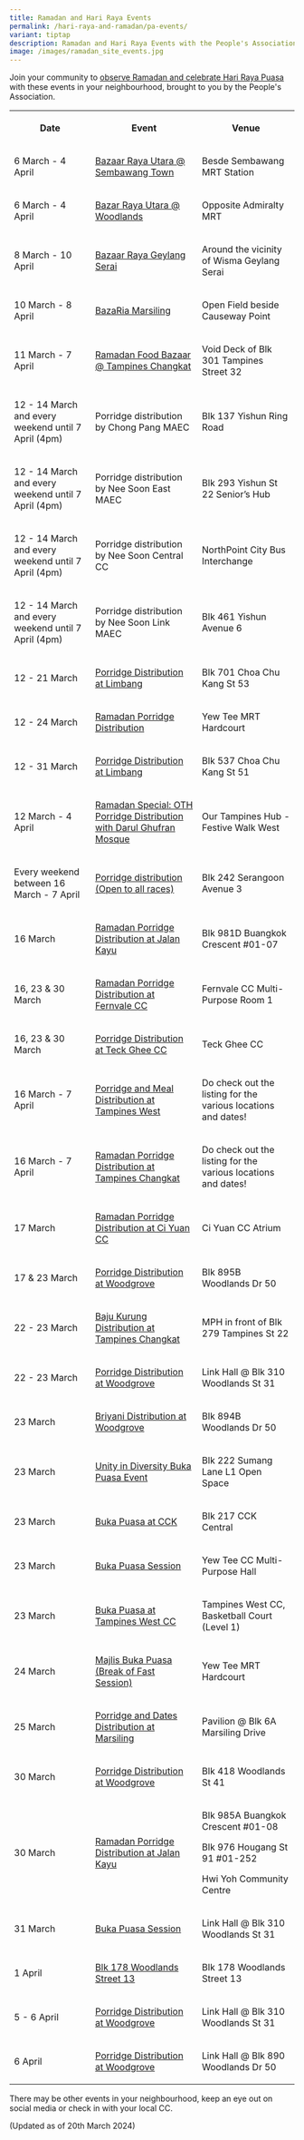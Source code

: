 ```yaml
---
title: Ramadan and Hari Raya Events
permalink: /hari-raya-and-ramadan/pa-events/
variant: tiptap
description: Ramadan and Hari Raya Events with the People's Association in 2024
image: /images/ramadan_site_events.jpg
---
```

<p>Join your community to <a href="https://www.pa.gov.sg/ramadan-and-hari-raya/ramadan-hari-raya-facts/" rel="noopener noreferrer nofollow" target="_blank">observe Ramadan and celebrate Hari Raya Puasa</a> with
these events in your neighbourhood, brought to you by the People's Association.</p>
<table>
<tbody>
<tr>
<th rowspan="1" colspan="1">
<p>Date</p>
</th>
<th rowspan="1" colspan="1">
<p>Event</p>
</th>
<th rowspan="1" colspan="1">
<p>Venue</p>
</th>
</tr>
<tr>
<td rowspan="1" colspan="1">
<p>6 March - 4 April</p>
</td>
<td rowspan="1" colspan="1">
<p><a href="https://www.facebook.com/sembcentral/posts/pfbid02bic8gEZTnjaqGFoHaAcCiSLLmjmuf1xWHvt1oKEEz9ekjnxjsKj4EJGjeQZUxM1Vl" rel="noopener noreferrer nofollow" target="_blank">Bazaar Raya Utara @ Sembawang Town</a>
</p>
</td>
<td rowspan="1" colspan="1">
<p>Besde Sembawang MRT Station</p>
</td>
</tr>
<tr>
<td rowspan="1" colspan="1">
<p>6 March - 4 April</p>
</td>
<td rowspan="1" colspan="1">
<p><a href="https://www.facebook.com/wdlmaec/posts/pfbid0MzFHJNHwi7SNJmr6jCTppWFtEb5WejBqJV28nRDyriQ37JQvwmTFvtyZQeHGJXs5l" rel="noopener noreferrer nofollow" target="_blank">Bazar Raya Utara @ Woodlands</a>
</p>
</td>
<td rowspan="1" colspan="1">
<p>Opposite Admiralty MRT</p>
</td>
</tr>
<tr>
<td rowspan="1" colspan="1">
<p>8 March - 10 April</p>
</td>
<td rowspan="1" colspan="1">
<p><a href="https://www.facebook.com/WismaGeylangSerai/posts/pfbid02zzmerai5P8KF8tzCN163rkVvmDMCvNNnA1yFf4WTMsGYosExFujHQEZxCQy1rZLXl" rel="noopener noreferrer nofollow" target="_blank">Bazaar Raya Geylang Serai</a>
</p>
</td>
<td rowspan="1" colspan="1">
<p>Around the vicinity of Wisma Geylang Serai</p>
</td>
</tr>
<tr>
<td rowspan="1" colspan="1">
<p>10 March - 8 April</p>
</td>
<td rowspan="1" colspan="1">
<p><a href="https://www.facebook.com/MarsilingHome/posts/pfbid02JHeVkS4SMPNBZM6doJrC8oPaLfBethuTTWGvu3NbRndZtu4VjyW9h3NK9jaNump1l" rel="noopener noreferrer nofollow" target="_blank">BazaRia Marsiling</a>
</p>
</td>
<td rowspan="1" colspan="1">
<p>Open Field beside Causeway Point</p>
</td>
</tr>
<tr>
<td rowspan="1" colspan="1">
<p>11 March - 7 April</p>
</td>
<td rowspan="1" colspan="1">
<p><a href="https://www.facebook.com/story.php?story_fbid=432859515936379&amp;id=100076370019086&amp;mibextid=WC7FNe" rel="noopener noreferrer nofollow" target="_blank">Ramadan Food Bazaar @ Tampines Changkat</a>
</p>
</td>
<td rowspan="1" colspan="1">
<p>Void Deck of Blk 301 Tampines Street 32</p>
</td>
</tr>
<tr>
<td rowspan="1" colspan="1">
<p>12 - 14 March and every weekend until 7 April (4pm)</p>
</td>
<td rowspan="1" colspan="1">
<p>Porridge distribution by Chong Pang MAEC</p>
</td>
<td rowspan="1" colspan="1">
<p>Blk 137 Yishun Ring Road</p>
</td>
</tr>
<tr>
<td rowspan="1" colspan="1">
<p>12 - 14 March and every weekend until 7 April (4pm)</p>
</td>
<td rowspan="1" colspan="1">
<p>Porridge distribution by Nee Soon East MAEC</p>
</td>
<td rowspan="1" colspan="1">
<p>Blk 293 Yishun St 22 Senior’s Hub</p>
</td>
</tr>
<tr>
<td rowspan="1" colspan="1">
<p>12 - 14 March and every weekend until 7 April (4pm)</p>
</td>
<td rowspan="1" colspan="1">
<p>Porridge distribution by Nee Soon Central CC</p>
</td>
<td rowspan="1" colspan="1">
<p>NorthPoint City Bus Interchange</p>
</td>
</tr>
<tr>
<td rowspan="1" colspan="1">
<p>12 - 14 March and every weekend until 7 April (4pm)</p>
</td>
<td rowspan="1" colspan="1">
<p>Porridge distribution by Nee Soon Link MAEC</p>
</td>
<td rowspan="1" colspan="1">
<p>Blk 461 Yishun Avenue 6</p>
</td>
</tr>
<tr>
<td rowspan="1" colspan="1">
<p>12 - 21 March</p>
</td>
<td rowspan="1" colspan="1">
<p><a href="https://www.facebook.com/M3atMarsilingYewTee/posts/pfbid02yc4p8zA8WxhTJbiBchZTvKHmPpyZ4d371EnzPUuJo8wQrbmYinkhuFxHsdmifc8xl" rel="noopener noreferrer nofollow" target="_blank">Porridge Distribution at Limbang</a>
</p>
</td>
<td rowspan="1" colspan="1">
<p>Blk 701 Choa Chu Kang St 53</p>
</td>
</tr>
<tr>
<td rowspan="1" colspan="1">
<p>12 - 24 March</p>
</td>
<td rowspan="1" colspan="1">
<p><a href="https://www.facebook.com/M3atMarsilingYewTee/posts/pfbid02yc4p8zA8WxhTJbiBchZTvKHmPpyZ4d371EnzPUuJo8wQrbmYinkhuFxHsdmifc8xl" rel="noopener noreferrer nofollow" target="_blank">Ramadan Porridge Distribution</a>
</p>
</td>
<td rowspan="1" colspan="1">
<p>Yew Tee MRT Hardcourt</p>
</td>
</tr>
<tr>
<td rowspan="1" colspan="1">
<p>12 - 31 March</p>
</td>
<td rowspan="1" colspan="1">
<p><a href="https://www.facebook.com/M3atMarsilingYewTee/posts/pfbid02yc4p8zA8WxhTJbiBchZTvKHmPpyZ4d371EnzPUuJo8wQrbmYinkhuFxHsdmifc8xl" rel="noopener noreferrer nofollow" target="_blank">Porridge Distribution at Limbang</a>
</p>
</td>
<td rowspan="1" colspan="1">
<p>Blk 537 Choa Chu Kang St 51</p>
</td>
</tr>
<tr>
<td rowspan="1" colspan="1">
<p>12 March - 4 April</p>
</td>
<td rowspan="1" colspan="1">
<p><a href="https://www.facebook.com/OurTampinesHub/posts/pfbid0zjp8MvKvLziehuHfF6ynWR12foBSwZbw3vrwP6aBCf4e78v7op2NZAufu7yJm7Upl" rel="noopener noreferrer nofollow" target="_blank">Ramadan Special: OTH Porridge Distribution with Darul Ghufran Mosque</a>
</p>
</td>
<td rowspan="1" colspan="1">
<p>Our Tampines Hub - Festive Walk West</p>
</td>
</tr>
<tr>
<td rowspan="1" colspan="1">
<p>Every weekend between 16 March - 7 April</p>
</td>
<td rowspan="1" colspan="1">
<p><a href="https://www.facebook.com/melayu.braddellheights/posts/pfbid0VFUEn4JgRz9vQKLwVJm9uyz6rYByNSE61V83svsKHgJwc5wh8EG6W2MtZGJUoeibl" rel="noopener noreferrer nofollow" target="_blank">Porridge distribution (Open to all races)</a>
</p>
</td>
<td rowspan="1" colspan="1">
<p>Blk 242 Serangoon Avenue 3</p>
</td>
</tr>
<tr>
<td rowspan="1" colspan="1">
<p>16 March</p>
</td>
<td rowspan="1" colspan="1">
<p><a href="https://www.instagram.com/p/C4hhwhmyWx-/?igsh=MWowcGdrbno4MXV3Zg%3D%3D&amp;img_index=3" rel="noopener noreferrer nofollow" target="_blank">Ramadan Porridge Distribution at Jalan Kayu</a>
</p>
</td>
<td rowspan="1" colspan="1">
<p>Blk 981D Buangkok Crescent #01-07</p>
</td>
</tr>
<tr>
<td rowspan="1" colspan="1">
<p>16, 23 &amp; 30 March</p>
</td>
<td rowspan="1" colspan="1">
<p><a href="https://www.instagram.com/p/C4hhwhmyWx-/?igsh=MWowcGdrbno4MXV3Zg%3D%3D&amp;img_index=4" rel="noopener noreferrer nofollow" target="_blank">Ramadan Porridge Distribution at Fernvale CC</a>
</p>
</td>
<td rowspan="1" colspan="1">
<p>Fernvale CC Multi-Purpose Room 1</p>
</td>
</tr>
<tr>
<td rowspan="1" colspan="1">
<p>16, 23 &amp; 30 March</p>
</td>
<td rowspan="1" colspan="1">
<p><a href="https://www.instagram.com/p/C4hhwhmyWx-/?igsh=MWowcGdrbno4MXV3Zg%3D%3D&amp;img_index=5" rel="noopener noreferrer nofollow" target="_blank">Porridge Distribution at Teck Ghee CC</a>
</p>
</td>
<td rowspan="1" colspan="1">
<p>Teck Ghee CC</p>
</td>
</tr>
<tr>
<td rowspan="1" colspan="1">
<p>16 March - 7 April</p>
</td>
<td rowspan="1" colspan="1">
<p><a href="https://www.facebook.com/tampineswest/posts/pfbid0FzxntzzY3wbSZthpTwTYKj5M8qUd9RwVaxzLpvvq42Hjty5naBrvTqJW4zQ5VU1zl" rel="noopener noreferrer nofollow" target="_blank">Porridge and Meal Distribution at Tampines West</a>
</p>
</td>
<td rowspan="1" colspan="1">
<p>Do check out the listing for the various locations and dates!</p>
</td>
</tr>
<tr>
<td rowspan="1" colspan="1">
<p>16 March - 7 April</p>
</td>
<td rowspan="1" colspan="1">
<p><a href="https://www.facebook.com/story.php?story_fbid=426176589938005&amp;id=100076370019086&amp;mibextid=WC7FNe" rel="noopener noreferrer nofollow" target="_blank">Ramadan Porridge Distribution at Tampines Changkat</a>
</p>
</td>
<td rowspan="1" colspan="1">
<p>Do check out the listing for the various locations and dates!</p>
</td>
</tr>
<tr>
<td rowspan="1" colspan="1">
<p>17 March</p>
</td>
<td rowspan="1" colspan="1">
<p><a href="https://www.instagram.com/p/C4hhwhmyWx-/?igsh=MWowcGdrbno4MXV3Zg%3D%3D&amp;img_index=2" rel="noopener noreferrer nofollow" target="_blank">Ramadan Porridge Distribution at Ci Yuan CC</a>
</p>
</td>
<td rowspan="1" colspan="1">
<p>Ci Yuan CC Atrium</p>
</td>
</tr>
<tr>
<td rowspan="1" colspan="1">
<p>17 &amp; 23 March</p>
</td>
<td rowspan="1" colspan="1">
<p><a href="https://www.facebook.com/M3atMarsilingYewTee/posts/pfbid02yc4p8zA8WxhTJbiBchZTvKHmPpyZ4d371EnzPUuJo8wQrbmYinkhuFxHsdmifc8xl" rel="noopener noreferrer nofollow" target="_blank">Porridge Distribution at Woodgrove</a>
</p>
</td>
<td rowspan="1" colspan="1">
<p>Blk 895B Woodlands Dr 50</p>
</td>
</tr>
<tr>
<td rowspan="1" colspan="1">
<p>22 - 23 March</p>
</td>
<td rowspan="1" colspan="1">
<p><a href="https://www.facebook.com/share/p/krcavmHFe7tv5pgX/?mibextid=WC7FNe" rel="noopener noreferrer nofollow" target="_blank">Baju Kurung Distribution at Tampines Changkat</a>
</p>
</td>
<td rowspan="1" colspan="1">
<p>MPH in front of Blk 279 Tampines St 22</p>
</td>
</tr>
<tr>
<td rowspan="1" colspan="1">
<p>22 - 23 March</p>
</td>
<td rowspan="1" colspan="1">
<p><a href="https://www.facebook.com/M3atMarsilingYewTee/posts/pfbid02yc4p8zA8WxhTJbiBchZTvKHmPpyZ4d371EnzPUuJo8wQrbmYinkhuFxHsdmifc8xl" rel="noopener noreferrer nofollow" target="_blank">Porridge Distribution at Woodgrove</a>
</p>
</td>
<td rowspan="1" colspan="1">
<p>Link Hall @ Blk 310 Woodlands St 31</p>
</td>
</tr>
<tr>
<td rowspan="1" colspan="1">
<p>23 March</p>
</td>
<td rowspan="1" colspan="1">
<p><a href="https://www.facebook.com/M3atMarsilingYewTee/posts/pfbid02yc4p8zA8WxhTJbiBchZTvKHmPpyZ4d371EnzPUuJo8wQrbmYinkhuFxHsdmifc8xl" rel="noopener noreferrer nofollow" target="_blank">Briyani Distribution at Woodgrove</a>
</p>
</td>
<td rowspan="1" colspan="1">
<p>Blk 894B Woodlands Dr 50</p>
</td>
</tr>
<tr>
<td rowspan="1" colspan="1">
<p>23 March</p>
</td>
<td rowspan="1" colspan="1">
<p><a href="https://www.facebook.com/punggolwestmaec/posts/pfbid02MHQcBsiafJJBpreBUeUN1omjMT3oyB2XZsgs4oi64sH3JEtW4ipnh6hQ9VMpW92sl" rel="noopener noreferrer nofollow" target="_blank">Unity in Diversity Buka Puasa Event</a>
</p>
</td>
<td rowspan="1" colspan="1">
<p>Blk 222 Sumang Lane L1 Open Space</p>
</td>
</tr>
<tr>
<td rowspan="1" colspan="1">
<p>23 March</p>
</td>
<td rowspan="1" colspan="1">
<p><a href="https://www.facebook.com/ChuaChuKangOurHome/posts/pfbid0PLzFjj6YuRB4xRaG91BP7egYtU6Ren8nuU4rUWkgyWRqaMcfw93XSuCpT5fANkBdl" rel="noopener noreferrer nofollow" target="_blank">Buka Puasa at CCK</a>
</p>
</td>
<td rowspan="1" colspan="1">
<p>Blk 217 CCK Central</p>
</td>
</tr>
<tr>
<td rowspan="1" colspan="1">
<p>23 March</p>
</td>
<td rowspan="1" colspan="1">
<p><a href="https://www.facebook.com/M3atMarsilingYewTee/posts/pfbid02yc4p8zA8WxhTJbiBchZTvKHmPpyZ4d371EnzPUuJo8wQrbmYinkhuFxHsdmifc8xl" rel="noopener noreferrer nofollow" target="_blank">Buka Puasa Session</a>
</p>
</td>
<td rowspan="1" colspan="1">
<p>Yew Tee CC Multi-Purpose Hall</p>
</td>
</tr>
<tr>
<td rowspan="1" colspan="1">
<p>23 March</p>
</td>
<td rowspan="1" colspan="1">
<p><a href="https://www.facebook.com/story.php?story_fbid=827379746101617&amp;id=100064887961562&amp;mibextid=WC7FNe" rel="noopener noreferrer nofollow" target="_blank">Buka Puasa at Tampines West CC</a>
</p>
</td>
<td rowspan="1" colspan="1">
<p>Tampines West CC, Basketball Court (Level 1)</p>
</td>
</tr>
<tr>
<td rowspan="1" colspan="1">
<p>24 March</p>
</td>
<td rowspan="1" colspan="1">
<p><a href="https://www.facebook.com/M3atMarsilingYewTee/posts/pfbid02yc4p8zA8WxhTJbiBchZTvKHmPpyZ4d371EnzPUuJo8wQrbmYinkhuFxHsdmifc8xl" rel="noopener noreferrer nofollow" target="_blank">Majlis Buka Puasa (Break of Fast Session)</a>
</p>
</td>
<td rowspan="1" colspan="1">
<p>Yew Tee MRT Hardcourt</p>
</td>
</tr>
<tr>
<td rowspan="1" colspan="1">
<p>25 March</p>
</td>
<td rowspan="1" colspan="1">
<p><a href="https://www.facebook.com/M3atMarsilingYewTee/posts/pfbid02yc4p8zA8WxhTJbiBchZTvKHmPpyZ4d371EnzPUuJo8wQrbmYinkhuFxHsdmifc8xl" rel="noopener noreferrer nofollow" target="_blank">Porridge and Dates Distribution at Marsiling</a>
</p>
</td>
<td rowspan="1" colspan="1">
<p>Pavilion @ Blk 6A Marsiling Drive</p>
</td>
</tr>
<tr>
<td rowspan="1" colspan="1">
<p>30 March</p>
</td>
<td rowspan="1" colspan="1">
<p><a href="https://www.facebook.com/M3atMarsilingYewTee/posts/pfbid02yc4p8zA8WxhTJbiBchZTvKHmPpyZ4d371EnzPUuJo8wQrbmYinkhuFxHsdmifc8xl" rel="noopener noreferrer nofollow" target="_blank">Porridge Distribution at Woodgrove</a>
</p>
</td>
<td rowspan="1" colspan="1">
<p>Blk 418 Woodlands St 41</p>
</td>
</tr>
<tr>
<td rowspan="1" colspan="1">
<p>30 March</p>
</td>
<td rowspan="1" colspan="1">
<p><a href="https://www.instagram.com/p/C4hhwhmyWx-/?igsh=MWowcGdrbno4MXV3Zg%3D%3D&amp;img_index=3" rel="noopener noreferrer nofollow" target="_blank">Ramadan Porridge Distribution at Jalan Kayu</a>
</p>
</td>
<td rowspan="1" colspan="1">
<p>Blk 985A Buangkok Crescent #01-08</p>
<p></p>
<p>Blk 976 Hougang St 91 #01-252</p>
<p></p>
<p>Hwi Yoh Community Centre</p>
</td>
</tr>
<tr>
<td rowspan="1" colspan="1">
<p>31 March</p>
</td>
<td rowspan="1" colspan="1">
<p><a href="https://www.facebook.com/M3atMarsilingYewTee/posts/pfbid02yc4p8zA8WxhTJbiBchZTvKHmPpyZ4d371EnzPUuJo8wQrbmYinkhuFxHsdmifc8xl" rel="noopener noreferrer nofollow" target="_blank">Buka Puasa Session</a>
</p>
</td>
<td rowspan="1" colspan="1">
<p>Link Hall @ Blk 310 Woodlands St 31</p>
</td>
</tr>
<tr>
<td rowspan="1" colspan="1">
<p>1 April</p>
</td>
<td rowspan="1" colspan="1">
<p><a href="https://www.facebook.com/M3atMarsilingYewTee/posts/pfbid02yc4p8zA8WxhTJbiBchZTvKHmPpyZ4d371EnzPUuJo8wQrbmYinkhuFxHsdmifc8xl" rel="noopener noreferrer nofollow" target="_blank">Blk 178 Woodlands Street 13</a>
</p>
</td>
<td rowspan="1" colspan="1">
<p>Blk 178 Woodlands Street 13</p>
</td>
</tr>
<tr>
<td rowspan="1" colspan="1">
<p>5 - 6 April</p>
</td>
<td rowspan="1" colspan="1">
<p><a href="https://www.facebook.com/M3atMarsilingYewTee/posts/pfbid02yc4p8zA8WxhTJbiBchZTvKHmPpyZ4d371EnzPUuJo8wQrbmYinkhuFxHsdmifc8xl" rel="noopener noreferrer nofollow" target="_blank">Porridge Distribution at Woodgrove</a>
</p>
</td>
<td rowspan="1" colspan="1">
<p>Link Hall @ Blk 310 Woodlands St 31</p>
</td>
</tr>
<tr>
<td rowspan="1" colspan="1">
<p>6 April</p>
</td>
<td rowspan="1" colspan="1">
<p><a href="https://www.facebook.com/M3atMarsilingYewTee/posts/pfbid02yc4p8zA8WxhTJbiBchZTvKHmPpyZ4d371EnzPUuJo8wQrbmYinkhuFxHsdmifc8xl" rel="noopener noreferrer nofollow" target="_blank">Porridge Distribution at Woodgrove</a>
</p>
</td>
<td rowspan="1" colspan="1">
<p>Link Hall @ Blk 890 Woodlands Dr 50</p>
</td>
</tr>
</tbody>
</table>
<p>There may be other events in your neighbourhood, keep an eye out on social
media or check in with your local CC.</p>
<p>(Updated as of 20th March 2024)</p>